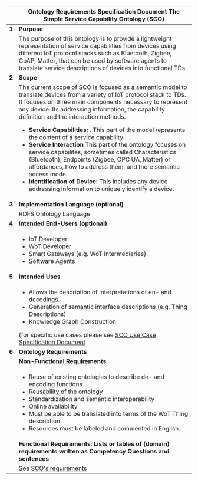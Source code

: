 | |**Ontology Requirements Specification Document The Simple Service Capability Ontology (SCO)**  |
|--------|-----------------------------------------------------------------------------------|
| **1**  | **Purpose**                             |
|        | The purpose of this ontology is to provide a lightweight representation of service capabilities from devices using different IoT protocol stacks such as Bluetooth, Zigbee, CoAP, Matter, that can be used by software agents to translate service descriptions of devices into functional TDs.       |
| **2**  | **Scope**    |
|        | The current scope of SCO is focused as a semantic model to translate devices from a variety of IoT protocol stack to TDs. It focuses on three main components necessary to represent any device. Its addressing information, the capability definition and the interaction methods.  <ul> <li> **Service Capabilities:** . This part of the model represents the content of a service capability. </li> <li> **Service Interaction**  This part of the ontology focuses on service capabilites, sometimes called Characteristics (Bluetooth), Endpoints (Zigbee, OPC UA, Matter) or affordances, how to address them, and there semantic access mode. </li> <li> **Identification of Device:**  This includes any device addressing information to uniquely identify a device. </li> </ul> |
| **3**  | **Implementation Language (optional)**                                                                         |
|        | RDFS Ontology Language                                                       |
| **4**  | **Intended End-Users (optional)**                                                                              |
|        | <ul>  <li> IoT Developer </li><li> WoT Developer <li>Smart Gateways (e.g. WoT Intermediaries) </li> <li>Software Agents</li> </li> </ul>                                        |
| **5**  | **Intended Uses**                       |
|        | <ul> <li> Allows the description of interpretations of en- and decodings. </li> <li> Generation of semantic interface descriptions (e.g. Thing Descriptions) </li> <li> Knowledge Graph Construction </li> </ul> (for specific use cases please see  [SCO Use Case Specification Document](./use-case-specification.md)                                       |
| **6**  | **Ontology Requirements**               |
|        | **Non-Functional Requirements**         |
|        | <ul> <li>Reuse of existing ontologies to describe de- and encoding functions </li> <li> Reusability of the ontology </li> <li> Standardization and semantic interoperability </li> <li> Online availability </li> <li> Must be able to be translated into terms of the WoT Thing description </li> <li> Resources must be labeled and commented in English. </li> </ul>                                                            |
|        | **Functional Requirements: Lists or tables of (domain) requirements written as Competency Questions and sentences**                                                                   |
|        | See [SCO's requirements](./domain-requirements-table.xlsx)                      |

